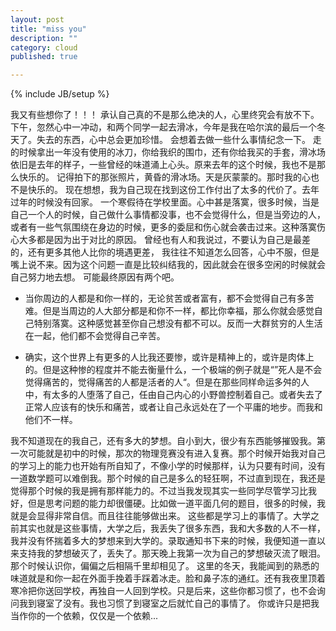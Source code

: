 ```yaml
---
layout: post
title: "miss you"
description: ""
category: cloud
published: true

---
```

{% include JB/setup %}

我又有些想你了！！！
承认自己真的不是那么绝决的人，心里终究会有放不下。
下午，忽然心中一冲动，和两个同学一起去滑冰，今年是我在哈尔滨的最后一个冬天了。失去的东西，心中总会更加珍惜。
会想着去做一些什么事情纪念一下。
走的时候拿出一年没有使用的冰刀，你给我织的围巾，还有你给我买的手套，滑冰场依旧是去年的样子，一些曾经的味道涌上心头。原来去年的这个时候，我也不是那么快乐的。
记得拍下的那张照片，黄昏的滑冰场。天是灰蒙蒙的。那时我的心也不是快乐的。
现在想想，我为自己现在找到这份工作付出了太多的代价了。去年过年的时候没有回家。
一个寒假待在学校里面。心中甚是落寞，很多时候，当是自己一个人的时候，自己做什么事情都没事，也不会觉得什么，但是当旁边的人，或者有一些气氛围绕在身边的时候，更多的委屈和伤心就会袭击过来。这种落寞伤心大多都是因为出于对比的原因。
曾经也有人和我说过，不要认为自己是最差的，还有更多其他人比你的境遇更差，
我往往不知道怎么回答，心中不服，但是嘴上说不来。因为这个问题一直是比较纠结我的，因此就会在很多空闲的时候就会自己努力地去想。
可能最终原因有两个吧。

+  当你周边的人都是和你一样的，无论贫苦或者富有，都不会觉得自己有多苦难。但是当周边的人大部分都是和你不一样，都比你幸福，那么你就会感觉自己特别落寞。这种感觉甚至你自己想没有都不可以。反而一大群贫穷的人生活在一起，他们都不会觉得自己辛苦。

+  确实，这个世界上有更多的人比我还要惨，或许是精神上的，或许是肉体上的。但是这种惨的程度并不能去衡量什么，一个极端的例子就是“”死人是不会觉得痛苦的，觉得痛苦的人都是活者的人“。但是在那些同样命运多舛的人中，有太多的人堕落了自己，任由自己内心的小野兽控制着自己。或者失去了正常人应该有的快乐和痛苦，或者让自己永远处在了一个平庸的地步。而我和他们不一样。

我不知道现在的我自己，还有多大的梦想。自小到大，很少有东西能够摧毁我。第一次可能就是初中的时候，那次的物理竞赛没有进入复赛。那个时候开始我对自己的学习上的能力也开始有所自知了，不像小学的时候那样，认为只要有时间，没有一道数学题可以难倒我。那个时候的自己是多么的轻狂啊，不过直到现在，我还是觉得那个时候的我是拥有那样能力的。不过当我发现其实一些同学尽管学习比我好，但是思考问题的能力却很僵硬。比如做一道平面几何的题目，很多的时候，我就是会显得非常自信。而且往往能够做出来。
这些都是学习上的事情了。大学之前其实也就是这些事情，大学之后，我丢失了很多东西，我和大多数的人不一样，我并没有怀揣着多大的梦想来到大学的。录取通知书下来的时候，我便知道一直以来支持我的梦想破灭了，丢失了。那天晚上我第一次为自己的梦想破灭流了眼泪。
那个时候认识你，偏偏之后相隔千里却相见了。
这里的冬天，我能闻到的熟悉的味道就是和你一起在外面手挽着手踩着冰走。脸和鼻子冻的通红。还有我夜里顶着寒冷把你送回学校，再独自一人回到学校。只是后来，这些你都习惯了，也不会询问我到寝室了没有。我也习惯了到寝室之后就忙自己的事情了。
你或许只是把我当作你的一个依赖，仅仅是一个依赖...
